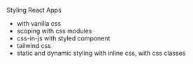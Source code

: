 Styling React Apps

- with vanilla css
- scoping with css modules
- css-in-js with styled component
- tailwind css
- static and dynamic styling with inline css, with css classes
